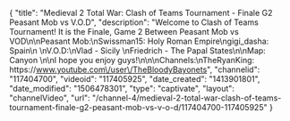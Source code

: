 {
    "title": "Medieval 2 Total War: Clash of Teams Tournament - Finale G2 Peasant Mob vs V.O.D",
    "description": "Welcome to Clash of Teams Tournament!  It is the Finale, Game 2 Between Peasant Mob vs VOD\n\nPeasant Mob:\nSwissman15: Holy Roman Empire\ngigi_dasha: Spain\n \nV.O.D:\nVlad -  Sicily \nFriedrich - The Papal States\n\nMap: Canyon   \n\nI hope you enjoy guys!\n\n\nChannels:\nTheRyanKing: https:\/\/www.youtube.com\/user\/TheBloodyBayonets",
    "channelid": "117404700",
    "videoid": "117405925",
    "date_created": "1413901801",
    "date_modified": "1506478301",
    "type": "captivate",
    "layout": "channelVideo",
    "url": "\/channel-4\/medieval-2-total-war-clash-of-teams-tournament-finale-g2-peasant-mob-vs-v-o-d\/117404700-117405925"
}